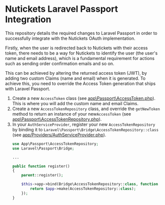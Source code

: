 # Nutickets Laravel Passport Integration

This repository details the required changes to Laravel Passport in order to successfully integrate with the Nutickets
OAuth implementation.

Firstly, when the user is redirected back to Nutickets with their access token, there needs to be a way for Nutickets to
identify the user (the user's name and email address), which is a fundamental requirement for actions such as sending
order confirmation emails and so on.

This can be achieved by altering the returned access token (JWT), by adding two custom Claims (name and email) when it
is generated. To achieve this, you need to override the Access Token generation that ships with Laravel Passport.

1. Create a new `AccessToken` class (see [app\Passport\AccessToken.php](https://github.com/charlie-waddell/nutickets-passport-example/blob/main/app/Passport/AccessToken.php#L57-L58)). This is where you will add the custom name and email Claims.
2. Create a new `AccessTokenRepository` class, and override the `getNewToken` method to return an instance of your new`AccessToken` (see [app\Passport\AccessTokenRepository.php](https://github.com/charlie-waddell/nutickets-passport-example/blob/main/app/Passport/AccessTokenRepository.php)).
3. In your `AuthServiceProvider`, register your new `AccessTokenRepository` by binding it to `Laravel\Passport\Bridge\AccessTokenRepository::class` (see [app/Providers/AuthServiceProvider.php](https://github.com/charlie-waddell/nutickets-passport-example/blob/main/app/Providers/AuthServiceProvider.php)).
   ```php
   use App\Passport\AccessTokenRepository;
   use Laravel\Passport\Bridge;
   
   ...
   
   public function register()
   {
       parent::register();

       $this->app->bind(Bridge\AccessTokenRepository::class, function ($app) {
           return $app->make(AccessTokenRepository::class);
       });
   }
   ```
